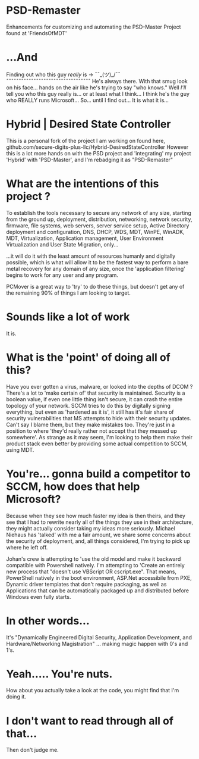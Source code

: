 # PSD-Remaster
Enhancements for customizing and automating the PSD-Master Project found at 'FriendsOfMDT'

# ...And
Finding out who this guy *really* is -> ¯¯\_(ツ)_/¯¯
¯¯¯¯¯¯¯¯¯¯¯¯¯¯¯¯¯¯¯¯¯¯¯¯¯¯¯¯¯¯¯¯¯¯
He's always there. With that smug look on his face... hands on the air like he's trying to say "who knows." Well *I'll* tell you who this guy really is... or at least what I think... I think he's the guy who REALLY runs Microsoft... So... until I find out... It is what it is...

# Hybrid | Desired State Controller
This is a personal fork of the project I am working on found here, github.com/secure-digits-plus-llc/Hybrid-DesiredStateController
However this is a lot more hands on with the PSD project and 'integrating' my project 'Hybrid' with 'PSD-Master', and I'm rebadging it as 
"PSD-Remaster"

# What are the intentions of this project ?
To establish the tools necessary to secure any network of any size, starting from the ground up, deployment, distribution, networking, 
network security, firmware, file systems, web servers, server service setup, Active Directory deployment and configuration, DNS, DHCP, 
WDS, MDT, WinPE, WinADK, MDT, Virtualization, Application management, User Environment Virtualization and User State Migration, only...

...it will do it with the least amount of resources humanly and digitally possible, which is what will allow it to be the fastest way to
perform a bare metal recovery for any domain of any size, once the 'application filtering' begins to work for any user and any program.

PCMover is a great way to 'try' to do these things, but doesn't get any of the remaining 90% of things I am looking to target.

# Sounds like a lot of work
It is.

# What is the 'point' of doing all of this?
Have you ever gotten a virus, malware, or looked into the depths of DCOM ? There's a lot to 'make certain of' that security is maintained.
Security is a boolean value, if even one little thing isn't secure, it can crash the entire topology of your network. SCCM tries to do this
by digitally signing everything, but even as 'hardened as it is', it still has it's fair share of security vulnerabilities that MS attempts
to hide with their security updates. Can't say I blame them, but they make mistakes too. They're just in a position to where 'they'd really
rather not accept that they messed up somewhere'. As strange as it may seem, I'm looking to help them make their product stack even better
by providing some actual competition to SCCM, using MDT.

# You're... gonna build a competitor to SCCM, how does that help Microsoft?
Because when they see how much faster my idea is then theirs, and they see that I had to rewrite nearly all of the things they use in their
architecture, they might actually consider taking my ideas more seriously. Michael Niehaus has 'talked' with me a fair amount, we share some
concerns about the security of deployment, and, all things considered, I'm trying to pick up where he left off.

Johan's crew is attempting to 'use the old model and make it backward compatible with Powershell natively. I'm attempting to 'Create an 
entirely new process that "doesn't use VBScript OR cscript.exe". That means, PowerShell natively in the boot environment, ASP.Net accessibile
from PXE, Dynamic driver templates that don't require packaging, as well as Applications that can be automatically packaged up and distributed 
before Windows even fully starts.

# In other words...
It's "Dynamically Engineered Digital Security, Application Development, and Hardware/Networking Magistration"
... making magic happen with 0's and 1's.

# Yeah..... You're nuts.
How about you actually take a look at the code, you might find that I'm doing it.

# I don't want to read through all of that...
Then don't judge me.
